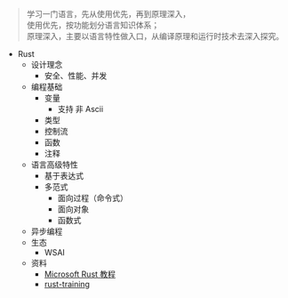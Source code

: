 > 学习一门语言，先从使用优先，再到原理深入，  
> 使用优先，按功能划分语言知识体系；  
> 原理深入，主要以语言特性做入口，从编译原理和运行时技术去深入探究。

- Rust
  - 设计理念
    - 安全、性能、并发
  - 编程基础
    - 变量
      - 支持 非 Ascii
    - 类型
    - 控制流
    - 函数
    - 注释
  - 语言高级特性
    - 基于表达式
    - 多范式
      - 面向过程（命令式）
      - 面向对象
      - 函数式
  - 异步编程
  - 生态
    - WSAI
  - 资料
    - [Microsoft Rust 教程](https://docs.microsoft.com/zh-cn/learn/paths/rust-first-steps/)
    - [rust-training](https://github.com/tyrchen/rust-training)
